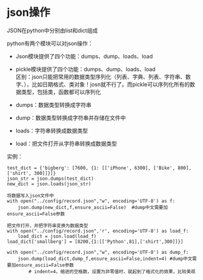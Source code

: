 # json操作

JSON在python中分别由list和dict组成  

python有两个模块可以对json操作：  

* Json模块提供了四个功能：dumps、dump、loads、load  

* pickle模块提供了四个功能：dumps、dump、loads、load  
  区别：json只能把常用的数据类型序列化（列表、字典、列表、字符串、数字、），比如日期格式、类对象！josn就不行了。而pickle可以序列化所有的数据类型，包括类，函数都可以序列化  

* dumps：数据类型转换成字符串  

* dump：数据类型转换成字符串并存储在文件中  

* loads：字符串转换成数据类型  

* load：把文件打开从字符串转换成数据类型

实例：

    test_dict = {'bigberg': [7600, {1: [['iPhone', 6300], ['Bike', 800], ['shirt', 300]]}]}  
    json_str = json.dumps(test_dict)
    new_dict = json.loads(json_str)
    
    将数据写入json文件中
    with open("../config/record.json","w", encoding='UTF-8') as f:
        json.dump(new_dict,f,ensure_ascii=False)  #dump中文需要加ensure_ascii=False参数
    
    把文件打开，并把字符串变换为数据类型
    with open("../config/record.json",'r', encoding='UTF-8') as load_f:
        load_dict = json.load(load_f)
    load_dict['smallberg'] = [8200,{1:[['Python',81],['shirt',300]]}]
    
    with open("../config/record.json","w", encoding='UTF-8') as dump_f:
        json.dump(load_dict,dump_f,ensure_ascii=False,indent=4) #dump中文需要加ensure_ascii=False参数  
            # indent=4，缩进的空格数，设置为非零值时，就起到了格式化的效果，比较美观